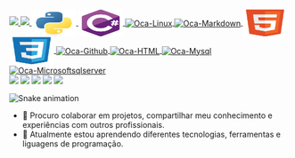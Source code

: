 <div>
  <a href="https://github.com/Ocante">
  <img height="180em" src="https://github-readme-stats.vercel.app/api?username=ocante&show_icons=true&theme=radical&include_all_commits=true&count_private=true"/>
  <img height="180em" src="https://github-readme-stats.vercel.app/api/top-langs/?username=ocante&layout=compact&langs_count=16&theme=dracula"/>
  <img align="center" alt="Oca-Python" height="50" width="80" src="https://raw.githubusercontent.com/devicons/devicon/master/icons/python/python-original.svg"/>
  <img align="center" alt="Oca-Csharp" height="50" width="80" src="https://raw.githubusercontent.com/devicons/devicon/master/icons/csharp/csharp-original.svg"/>
  <img align="center" alt="Oca-Linux" height="50" width="80" src="https://cdn.jsdelivr.net/gh/devicons/devicon/icons/linux/linux-original.svg" />
  <img align="center" alt="Oca-Markdown" height="50" width="80" src="https://cdn.jsdelivr.net/gh/devicons/devicon/icons/markdown/markdown-original.svg" />
  <img align="center" alt="Oca-HTML" height="50" width="80" src="https://raw.githubusercontent.com/devicons/devicon/master/icons/html5/html5-original.svg">
  <img align="center" alt="Oca-CSS" height="50" width="80" src="https://raw.githubusercontent.com/devicons/devicon/master/icons/css3/css3-original.svg">
  <img align="center" alt="Oca-Github" height="50" width="80" src="https://cdn.jsdelivr.net/gh/devicons/devicon/icons/git/git-original-wordmark.svg">
  <img  align="center" alt="Oca-HTML" height="50" width="80" src="https://cdn.jsdelivr.net/gh/devicons/devicon/icons/github/github-original-wordmark.svg" />
  <img align="center" alt="Oca-Mysql" height="50" width="80" src="https://cdn.jsdelivr.net/gh/devicons/devicon/icons/mysql/mysql-original.svg" />
  <img align="center" alt="Oca-Microsoftsqlserver" height="80" width="80" src="https://cdn.jsdelivr.net/gh/devicons/devicon/icons/microsoftsqlserver/microsoftsqlserver-plain-wordmark.svg" />       
  </div>

  <div> 
  <a href="[https://instagram.com/ocante](https://instagram.com/bless_ocn?igshid=ZGUzMzM3NWJiOQ==)" target="_blank"><img src="https://img.shields.io/badge/-Instagram-%23E4405F?style=for-the-badge&logo=instagram&logoColor=white" target="_blank"></a>
 <a href="https://discord.gg/kbQMsHZVwp" target="_blank"><img src="https://img.shields.io/badge/Discord-7289DA?style=for-the-badge&logo=discord&logoColor=white" target="_blank"></a> 
  <a href = "blessdevelopereng@gmail.com"><img src="https://img.shields.io/badge/-Gmail-%23333?style=for-the-badge&logo=gmail&logoColor=white" target="_blank"></a>
  <a href="https://www.linkedin.com/in/ocante-antonio-i%C3%A9-a213b6b7" target="_blank"><img src="https://img.shields.io/badge/-LinkedIn-%230077B5?style=for-the-badge&logo=linkedin&logoColor=white" target="_blank"></a>
  <a href="https://https://twitter.com/bless_ocn" target="_blank"><img src="https://img.shields.io/badge/-Twitter-%230077B5?style=for-the-badge&logo=twitter&logoColor=white" target="_blank"></a>
</div>
  
![Snake animation](https://github.com/Ocante/ocante/blob/output/github-contribution-grid-snake.cvg)
  

- 🔭  Procuro colaborar em projetos, compartilhar meu conhecimento e experiências com outros profissionais.
- 🌱 Atualmente estou aprendendo diferentes tecnologias, ferramentas e liguagens de programação.
 ##
